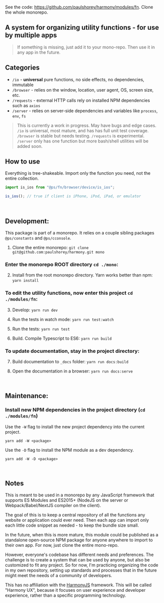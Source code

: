 See the code: https://github.com/paulshorey/harmony/modules/fn. Clone the whole monorepo.

## A system for organizing utility functions - for use by multiple apps

> If something is missing, just add it to your mono-repo. Then use it in any app in the future.

## Categories

- `/io` - **universal** pure functions, no side effects, no dependencies, immutable
- `/browser` - relies on the window, location, user agent, OS, screen size, etc.
- `/requests` - external HTTP calls rely on installed NPM dependencies such as `axios`
- `/server` - relies on server-side dependencies and variables like `process`, `env`, `fs`

> This is currently a work in progress. May have bugs and edge cases.  
> `/io` is universal, most mature, and has has full unit test coverage.
> `/browser` is stable but needs testing. `/requests` is experimental. `/server` only has one function but more bash/shell utilities will be added soon.

## How to use

Everything is tree-shakeable. Import only the function you need, not the entire collection.

```js
import is_ios from "@ps/fn/browser/device/is_ios";

is_ios(); // true if client is iPhone, iPod, iPad, or emulator
```

<br />

## Development:

This package is part of a monorepo. It relies on a couple sibling packages `@ps/constants` and `@ps/cconsole`.

1. Clone the entire monorepo: `git clone git@github.com:paulshorey/harmony.git mono`

### Enter the monorepo ROOT directory `cd ./mono`:

2. Install from the root monorepo directory. Yarn works better than npm: `yarn install`

### To edit the utility functions, now enter this project `cd ./modules/fn`:

3. Develop: `yarn run dev`

4. Run the tests in watch mode: `yarn run test:watch`

5. Run the tests: `yarn run test`

6. Build. Compile Typescript to ES6: `yarn run build`

### To update documentation, stay in the project directory:

7. Build documentation to `_docs` folder: `yarn run docs:build`

8. Open the documentation in a browser: `yarn run docs:serve`

<br />

## Maintenance:

### Install new NPM dependencies in the project directory (`cd ./modules/fn`)

Use the `-W` flag to install the new project dependency into the current project.

```
yarn add -W <package>
```

Use the `-D` flag to install the NPM module as a dev dependency.

```
yarn add -W -D <package>
```

<br />

## Notes

This is meant to be used in a monorepo by any JavaScript framework that supports ES Modules and ES2015+ (NodeJS on the server or Webpack/Babel/NextJS compiler on the client).

The goal of this is to keep a central repository of all the functions any website or application could ever need. Then each app can import only each little code snippet as needed - to keep the bundle size small.

In the future, when this is more mature, this module could be published as a standalone open-source NPM package for anyone anywhere to import to their own app. For now, just clone the entire mono-repo.

However, everyone's codebase has different needs and preferences. The challenge is to create a system that can be used by anyone, but also be customized to fit any project. So for now, I'm practicing organizing the code in my own repository, setting up standards and processes that in the future might meet the needs of a community of developers.

This has no affiliation with the <a href="https://harmonyjs.io/" target="_blank">HarmonyJS</a> framework. This will be called "Harmony UX", because it focuses on user experience and developer experience, rather than a specific programming technology.
